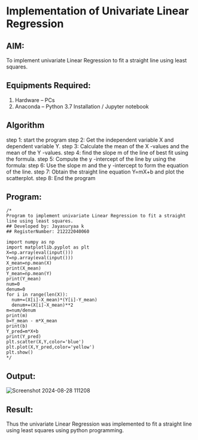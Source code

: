# Implementation of Univariate Linear Regression
## AIM:
To implement univariate Linear Regression to fit a straight line using least squares.

## Equipments Required:
1. Hardware – PCs
2. Anaconda – Python 3.7 Installation / Jupyter notebook

## Algorithm
step 1: start the program
step 2: Get the independent variable X and dependent variable Y.
step 3: Calculate the mean of the X -values and the mean of the Y -values.
step 4: find the slope m of the line of best fit using the formula. 
step 5: Compute the y -intercept of the line by using the formula:
step 6: Use the slope m and the y -intercept to form the equation of the line.
step 7: Obtain the straight line equation Y=mX+b and plot the scatterplot.
step 8: End the program
## Program:
```
/*
Program to implement univariate Linear Regression to fit a straight line using least squares.
## Developed by: Jayasuryaa k
## RegisterNumber: 212222040060

import numpy as np
import matplotlib.pyplot as plt
X=np.array(eval(input()))
Y=np.array(eval(input()))
X_mean=np.mean(X)
print(X_mean)
Y_mean=np.mean(Y)
print(Y_mean)
num=0
denum=0
for i in range(len(X)):
  num+=(X[i]-X_mean)*(Y[i]-Y_mean)
  denum+=(X[i]-X_mean)**2
m=num/denum
print(m)
b=Y_mean - m*X_mean
print(b)
Y_pred=m*X+b
print(Y_pred)
plt.scatter(X,Y,color='blue')
plt.plot(X,Y_pred,color='yellow') 
plt.show() 
*/
```

## Output:
![Screenshot 2024-08-28 111208](https://github.com/user-attachments/assets/2bdd9862-3070-4adb-b5c4-1c075e7085ed)



## Result:
Thus the univariate Linear Regression was implemented to fit a straight line using least squares using python programming.

